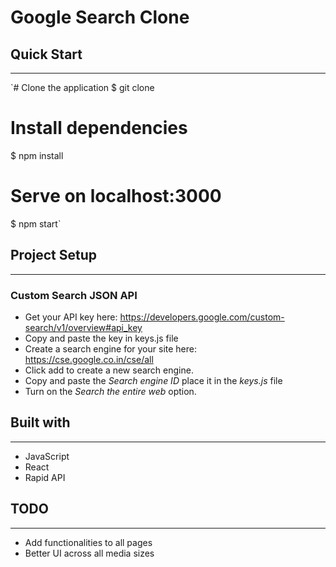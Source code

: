 # Google Search Clone

## Quick Start
- - - -

`# Clone the application
$ git clone

# Install dependencies
$ npm install

# Serve on localhost:3000
$ npm start`

## Project Setup
- - - -
### Custom Search JSON API
* Get your API key here: <https://developers.google.com/custom-search/v1/overview#api_key>
* Copy and paste the key in keys.js file
* Create a search engine for your site here: <https://cse.google.co.in/cse/all>
* Click add to create a new search engine.
* Copy and paste the _Search engine ID_ place it in the _keys.js_ file
* Turn on the _Search the entire web_ option.

## Built with
- - - -
* JavaScript
* React
* Rapid API

## TODO
- - - -
* Add functionalities to all pages
* Better UI across all media sizes
